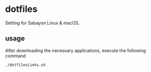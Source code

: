 # dotfiles

Setting for Sabayon Linux & macOS.

## usage

After downloading the necessary applications, execute the following command

`./dotfilesLinks.sh`
